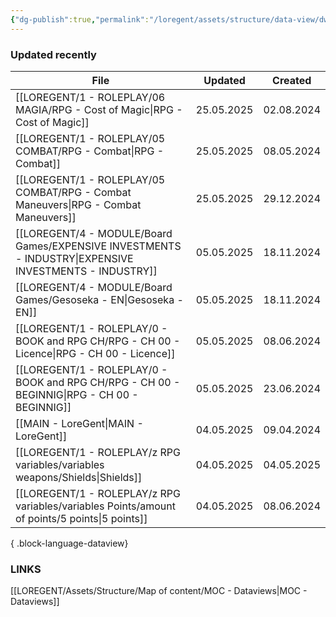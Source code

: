 ```yaml
---
{"dg-publish":true,"permalink":"/loregent/assets/structure/data-view/dw-updated-recently/"}
---
```


### Updated recently

| File                                                                                                      | Updated    | Created    |
| --------------------------------------------------------------------------------------------------------- | ---------- | ---------- |
| [[LOREGENT/1 - ROLEPLAY/06 MAGIA/RPG - Cost of Magic\|RPG - Cost of Magic]]                            | 25.05.2025 | 02.08.2024 |
| [[LOREGENT/1 - ROLEPLAY/05 COMBAT/RPG - Combat\|RPG - Combat]]                                         | 25.05.2025 | 08.05.2024 |
| [[LOREGENT/1 - ROLEPLAY/05 COMBAT/RPG - Combat Maneuvers\|RPG - Combat Maneuvers]]                     | 25.05.2025 | 29.12.2024 |
| [[LOREGENT/4 - MODULE/Board Games/EXPENSIVE INVESTMENTS - INDUSTRY\|EXPENSIVE INVESTMENTS - INDUSTRY]] | 05.05.2025 | 18.11.2024 |
| [[LOREGENT/4 - MODULE/Board Games/Gesoseka - EN\|Gesoseka - EN]]                                       | 05.05.2025 | 18.11.2024 |
| [[LOREGENT/1 - ROLEPLAY/0 - BOOK and RPG CH/RPG - CH 00 - Licence\|RPG - CH 00 - Licence]]             | 05.05.2025 | 08.06.2024 |
| [[LOREGENT/1 - ROLEPLAY/0 - BOOK and RPG CH/RPG - CH 00 - BEGINNIG\|RPG - CH 00 - BEGINNIG]]           | 05.05.2025 | 23.06.2024 |
| [[MAIN - LoreGent\|MAIN - LoreGent]]                                                                   | 04.05.2025 | 09.04.2024 |
| [[LOREGENT/1 - ROLEPLAY/z RPG variables/variables weapons/Shields\|Shields]]                           | 04.05.2025 | 04.05.2025 |
| [[LOREGENT/1 - ROLEPLAY/z RPG variables/variables Points/amount of points/5 points\|5 points]]         | 04.05.2025 | 08.06.2024 |

{ .block-language-dataview}

### LINKS

[[LOREGENT/Assets/Structure/Map of content/MOC - Dataviews\|MOC - Dataviews]]